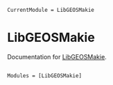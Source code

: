 ```@meta
CurrentModule = LibGEOSMakie
```

# LibGEOSMakie

Documentation for [LibGEOSMakie](https://github.com/jw3126/LibGEOSMakie.jl).

```@index
```

```@autodocs
Modules = [LibGEOSMakie]
```
